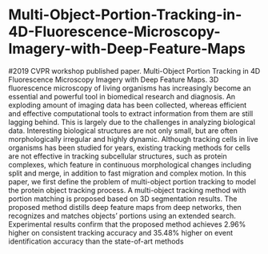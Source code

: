 # Multi-Object-Portion-Tracking-in-4D-Fluorescence-Microscopy-Imagery-with-Deep-Feature-Maps
#2019 CVPR workshop published paper. Multi-Object Portion Tracking in 4D Fluorescence Microscopy Imagery with Deep Feature Maps. 3D fluorescence microscopy of living organisms has increasingly become an essential and powerful tool in biomedical research and diagnosis. An exploding amount of imaging data has been collected, whereas efficient and effective computational tools to extract information from them are still lagging behind. This is largely due to the challenges in analyzing biological data. Interesting biological structures are not only small, but are often morphologically irregular and highly dynamic. Although tracking cells in live organisms has been studied for years, existing tracking methods for cells are not effective in tracking subcellular structures, such as protein complexes, which feature in continuous morphological changes including split and merge, in addition to fast migration and complex motion. In this paper, we first define the problem of multi-object portion tracking to model the protein object tracking process. A multi-object tracking method with portion matching is proposed based on 3D segmentation results. The proposed method distills deep feature maps from deep networks, then recognizes and matches objects’ portions using an extended search. Experimental results confirm that the proposed method achieves 2.96% higher on consistent tracking accuracy and 35.48% higher on event identification accuracy than the state-of-art methods
